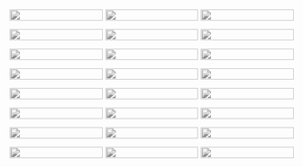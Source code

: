 <body>
<div id="gallery">
   <img class="drawing" src="https://s2.loli.net/2022/08/05/tBJmQDA5ZOhMwN6.jpg">
   <img class="drawing" src="https://s2.loli.net/2022/08/05/Qof4unCSsgJdMIR.jpg">
   <img class="drawing" src="https://s2.loli.net/2022/08/05/H4Zq6MD9hd7wkgQ.jpg">
   <img class="drawing" src="https://s2.loli.net/2022/08/05/UukTsqDH65GvYPS.jpg">
   <img class="drawing" src="https://s2.loli.net/2022/08/05/YoFHLUgAMVRrBsC.jpg">
   <img class="drawing" src="https://s2.loli.net/2022/08/05/cYulvI7krmn12ya.jpg">
   <img class="drawing" src="https://s2.loli.net/2022/08/05/xAWR8Xe4gUM7IPS.jpg">
   <img class="drawing" src="https://s2.loli.net/2022/08/05/JfoUqKOPHuWFnN8.jpg">
   <img class="drawing" src="https://s2.loli.net/2022/08/05/RxOIB4mbJuGFqiw.jpg">
   <img class="drawing" src="https://s2.loli.net/2022/08/05/q295JQ6GbrNW7dn.jpg">
   <img class="drawing" src="https://s2.loli.net/2022/08/05/r9hAQTGvE64BwP5.jpg">
   <img class="drawing" src="https://s2.loli.net/2022/08/05/V6l7kh4Hf3YWZbF.jpg">
   <img class="drawing" src="https://s2.loli.net/2022/08/05/NtnoiAk4RE18G9Z.jpg">
   <img class="drawing" src="https://s2.loli.net/2022/08/05/A6gM792laK8bDLT.jpg">
   <img class="drawing" src="https://s2.loli.net/2022/08/05/nBtQleKDMzuIyFJ.jpg">
   <img class="drawing" src="https://s2.loli.net/2022/08/05/3RTYpW59MEnldXU.jpg">
   <img class="drawing" src="https://s2.loli.net/2022/08/05/hZDuPHLCtbjK581.jpg">
   <img class="drawing" src="https://s2.loli.net/2022/08/05/jWwxUTqFV4uty5J.jpg">
   <img class="drawing" src="https://s2.loli.net/2022/08/05/LwWYjsPO3RHapQI.jpg">
   <img class="drawing" src="https://s2.loli.net/2022/08/05/sD2kUZ8Ad4IcMXV.jpg">
   <img class="drawing" src="https://s2.loli.net/2022/08/05/OPVdRUZqeBmk63K.jpg">
   <img class="drawing" src="https://s2.loli.net/2022/08/05/bD6HA9eVJdLimBq.jpg">
   <img class="drawing" src="https://s2.loli.net/2022/08/05/8tIAlG9RLar2wzx.jpg">
   <img class="drawing" src="https://s2.loli.net/2022/08/05/WVNF1RwXbhsLlIG.jpg">

</div> 
 </body>
</html>

<style>
    #gallery {
    line-height:0;
    -webkit-column-count:4; /* split it into 5 columns */
    -webkit-column-gap:5px; /* give it a 5px gap between columns */
    -moz-column-count:5;
    -moz-column-gap:5px;
    column-count:4;
    column-gap:5px;
 }
    #gallery img {
    width: 100% !important;
    height: auto !important;
    filter: grayscale(100%);
    margin-bottom:5px; /* to match column gap */
 }
 @media (max-width: 1200px) {
    #gallery {
     -moz-column-count:    4;
     -webkit-column-count: 4;
     column-count:         4;
    }
 }
 @media (max-width: 1000px) {
    #gallery {
     -moz-column-count:    3;
     -webkit-column-count: 3;
     column-count:         3;
    }
 }
 @media (max-width: 800px) {
    #gallery {
     -moz-column-count:    2;
     -webkit-column-count: 2;
     column-count:         2;
    }
 }
 @media (max-width: 400px) {
    #gallery {
     -moz-column-count:    1;
     -webkit-column-count: 1;
     column-count:         1;
    }
 }
#gallery img:hover {
    filter:none;
 }

		*{
			margin: 0;
			padding: 0;
		}
		.drawing{
			width: 100px;
			margin: 10px;
		}
		.drawing:hover{
			cursor: zoom-in;
		}
		.wrapper{
			position: fixed;
			top: 0;
			right: 0;
			bottom: 0;
			left: 0;
			z-index: 999;
			background-repeat: no-repeat;
			background-attachment: fixed;
			background-position: center;
			background-color: rgba(52, 52, 52, 0.8);
			background-size: 50%;
		}
		.wrapper:hover{
			cursor: zoom-out;
		}
</style>

<script src="../about/jquery-3.3.1.min.js"></script>
<script>
    $(function(){
        $('.drawing').click(function(){
            $(this).after("<div class='wrapper'></div>");
            var imgSrc = $(this).attr('src');
            $(".wrapper").css("background-image", "url(" + imgSrc + ")");
            $('.wrapper').fadeIn(1000);
            $('.wrapper').click(function(){
                $('.wrapper').fadeOut(1000).remove();
            });
        });
    });
</script>
